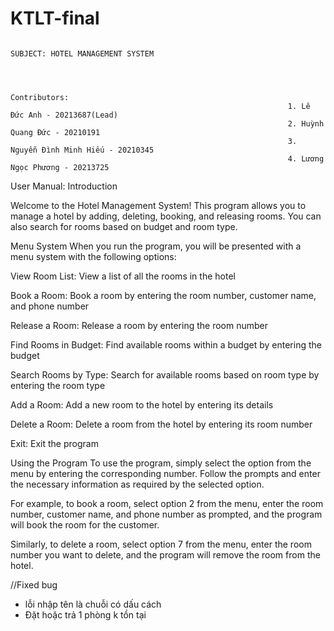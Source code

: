 # KTLT-final

                                                                   SUBJECT: HOTEL MANAGEMENT SYSTEM
                                                
                                                               
                                                               
                                                                  Contributors:
                                                                  1. Lê Đức Anh - 20213687(Lead)
                                                                  2. Huỳnh Quang Đức - 20210191
                                                                  3. Nguyễn Đình Minh Hiếu - 20210345 
                                                                  4. Lương Ngọc Phương - 20213725
                                                                  
User Manual:
Introduction

Welcome to the Hotel Management System! This program allows you to manage a hotel by adding, deleting, booking, and releasing rooms. You can also search for rooms based on budget and room type.

Menu System
When you run the program, you will be presented with a menu system with the following options:

View Room List: View a list of all the rooms in the hotel

Book a Room: Book a room by entering the room number, customer name, and phone number

Release a Room: Release a room by entering the room number

Find Rooms in Budget: Find available rooms within a budget by entering the budget

Search Rooms by Type: Search for available rooms based on room type by entering the room type

Add a Room: Add a new room to the hotel by entering its details

Delete a Room: Delete a room from the hotel by entering its room number

Exit: Exit the program

Using the Program
To use the program, simply select the option from the menu by entering the corresponding number. Follow the prompts and enter the necessary information as required by the selected option.

For example, to book a room, select option 2 from the menu, enter the room number, customer name, and phone number as prompted, and the program will book the room for the customer.

Similarly, to delete a room, select option 7 from the menu, enter the room number you want to delete, and the program will remove the room from the hotel.





//Fixed bug

- lỗi nhập tên là chuỗi có dấu cách 
- Đặt hoặc trả 1 phòng k tồn tại
